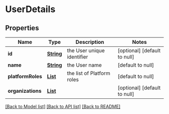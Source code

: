 # UserDetails
## Properties

Name | Type | Description | Notes
------------ | ------------- | ------------- | -------------
**id** | [**String**](string.md) | the User unique identifier | [optional] [default to null]
**name** | [**String**](string.md) | the User name | [default to null]
**platformRoles** | [**List**](string.md) | the list of Platform roles | [default to null]
**organizations** | [**List**](UserOrganization.md) |  | [optional] [default to null]

[[Back to Model list]](../README.md#documentation-for-models) [[Back to API list]](../README.md#documentation-for-api-endpoints) [[Back to README]](../README.md)

